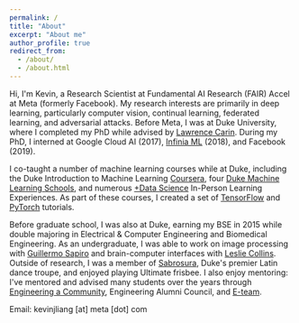 ```yaml
---
permalink: /
title: "About"
excerpt: "About me"
author_profile: true
redirect_from: 
  - /about/
  - /about.html
---
```


Hi, I'm Kevin, a Research Scientist at Fundamental AI Research (FAIR) Accel at Meta (formerly Facebook). 
My research interests are primarily in deep learning, particularly computer vision, continual learning, federated learning, and adversarial attacks. 
Before Meta, I was at Duke University, where I completed my PhD while advised by [Lawrence Carin](https://ece.duke.edu/faculty/lawrence-carin).
During my PhD, I interned at Google Cloud AI (2017), [Infinia ML](https://infiniaml.com/) (2018), and Facebook (2019). 

I co-taught a number of machine learning courses while at Duke, including the Duke Introduction to Machine Learning [Coursera](https://www.coursera.org/learn/machine-learning-duke), four [Duke Machine Learning Schools](https://github.com/duke-mlss), and numerous [+Data Science](https://plus.datascience.duke.edu/) In-Person Learning Experiences.
As part of these courses, I created a set of [TensorFlow](https://github.com/duke-mlss/Duke-MLSS-2018) and [PyTorch](https://github.com/kevinjliang/PyTorchTutorials) tutorials.

Before graduate school, I was also at Duke, earning my BSE in 2015 while double majoring in Electrical & Computer Engineering and Biomedical Engineering. 
As an undergraduate, I was able to work on image processing with [Guillermo Sapiro](https://ece.duke.edu/faculty/guillermo-sapiro) and brain-computer interfaces with [Leslie Collins](https://ece.duke.edu/faculty/leslie-collins).
Outside of research, I was a member of [Sabrosura](http://dukesabrosura.weebly.com/), Duke's premier Latin dance troupe, and enjoyed playing Ultimate frisbee.
I also enjoy mentoring: I've mentored and advised many students over the years through [Engineering a Community](https://pratt.duke.edu/about/diversity/resources), Engineering Alumni Council, and [E-team](https://pratt.duke.edu/undergrad/students/advising/e-team).

Email: kevinjliang [at] meta [dot] com